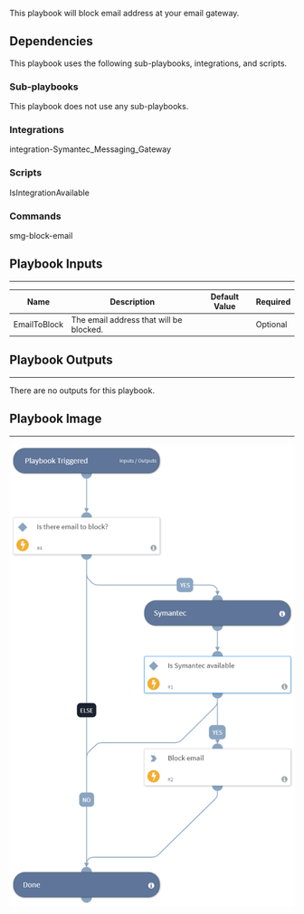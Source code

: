 This playbook will block email address at your email gateway.

## Dependencies
This playbook uses the following sub-playbooks, integrations, and scripts.

### Sub-playbooks
This playbook does not use any sub-playbooks.

### Integrations
integration-Symantec_Messaging_Gateway

### Scripts
IsIntegrationAvailable

### Commands
smg-block-email

## Playbook Inputs
---

| **Name** | **Description** | **Default Value** | **Required** |
| --- | --- | --- | --- |
| EmailToBlock | The email address that will be blocked. |  | Optional |

## Playbook Outputs
---
There are no outputs for this playbook.

## Playbook Image
---
![Symantec block Email](https://raw.githubusercontent.com/demisto/content/6bf030f3c04b24fae5f7d82ab55dc5a1f4b0d871/Packs/Symantec_Messaging_Gateway/doc_files/Symantec_block_Email.png)
